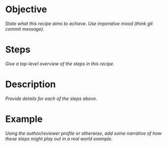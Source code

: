 # Objective

_State what this recipe aims to achieve. Use imperative mood (think git commit
message)._

# Steps

_Give a top-level overview of the steps in this recipe._

# Description

_Provide details for each of the steps above._

# Example

_Using the author/reviewer profile or otherwise, add some narrative of how
these steps might play out in a real world example._
